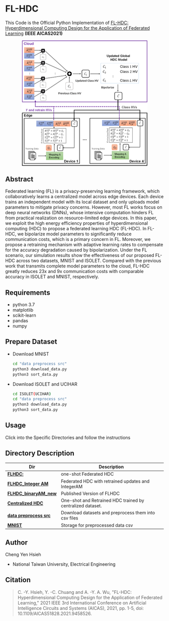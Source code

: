 # FL-HDC
This Code is the Official Python Implementation of [FL-HDC: Hyperdimensional Computing Design for the Application of Federated Learning](https://ieeexplore.ieee.org/document/9458526) **(IEEE AICAS2021)**

<p align="center">
  <img align="center"  src="./img/Framework.png" alt="FL-HDC" width="400"/>
</p>

## Abstract

Federated learning (FL) is a privacy-preserving learning framework, which collaboratively learns a centralized model across edge devices. Each device trains an independent model with its local dataset and only uploads model parameters to mitigate privacy concerns. However, most FL works focus on deep neural networks (DNNs), whose intensive computation hinders FL from practical realization on resource-limited edge devices. In this paper, we exploit the high energy efficiency properties of hyperdimensional computing (HDC) to propose a federated learning HDC (FL-HDC). In FL-HDC, we bipolarize model parameters to significantly reduce communication costs, which is a primary concern in FL. Moreover, we propose a retraining mechanism with adaptive learning rates to compensate for the accuracy degradation caused by bipolarization. Under the FL scenario, our simulation results show the effectiveness of our proposed FL-HDC across two datasets, MNIST and ISOLET. Compared with the previous work that transmits complete model parameters to the cloud, FL-HDC greatly reduces 23x and 9x communication costs with comparable accuracy in ISOLET and MNIST, respectively.


## Requirements
* python 3.7
* matplotlib
* scikit-learn
* pandas
* numpy

## Prepare Dataset
* Download MNIST

  ```bash
  cd "data preprocess src"
  python3 download_data.py
  python3 sort_data.py
  ```
 * Download ISOLET and UCIHAR
 
    ```bash
    cd ISOLET(UCIHAR)
    cd "data preprocess src"
    python3 download_data.py
    python3 sort_data.py
    ```
## Usage

  Click into the Specific Directories and follow the instructions
  
## Directory Description
Dir | Description |
|-------------------|-------------------|
**[FLHDC:](./FLHDC)** | one-shot Federated HDC |
**[FLHDC_Integer AM](./FLHDC_IntegerAM)** |   Federated HDC with retrained updates and IntegerAM   |
**[FLHDC_binaryAM_new](./FLHDC_binaryAM_new)** | Published Version of FLHDC |
**[Centralized HDC](./Centralized%20HDC)** | One-shot and Retrained HDC trained by centralized dataset. |
**[data preprocess src](./data%20preprocess%20src)** | Download datasets and preprocess them into csv files  |
**[MNIST](./MNIST)** |   Storage for preprocessed data csv   |

## Author
Cheng Yen Hsieh
* National Taiwan University, Electrical Engineering

## Citation
> C. -Y. Hsieh, Y. -C. Chuang and A. -Y. A. Wu, "FL-HDC: Hyperdimensional Computing Design for the Application of Federated Learning," 2021 IEEE 3rd International Conference on Artificial Intelligence Circuits and Systems (AICAS), 2021, pp. 1-5, doi: 10.1109/AICAS51828.2021.9458526.
